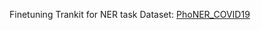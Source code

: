 Finetuning Trankit for NER task
Dataset: [PhoNER_COVID19](https://github.com/VinAIResearch/PhoNER_COVID19?tab=readme-ov-file)
